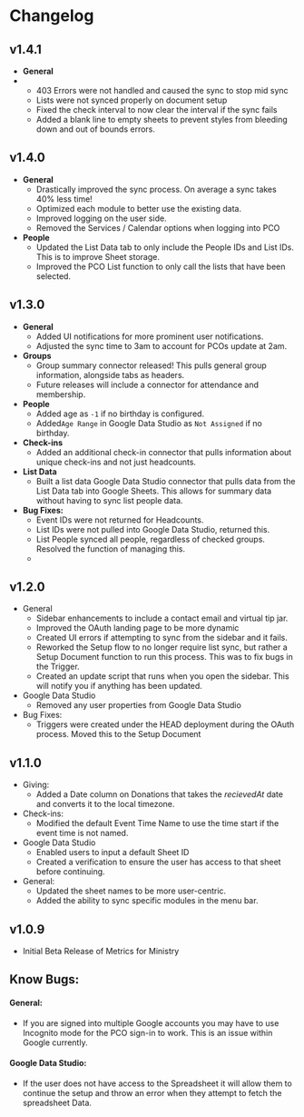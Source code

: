 # Changelog

## v1.4.1

* **General**
* * 403 Errors were not handled and caused the sync to stop mid sync
  * Lists were not synced properly on document setup
  * Fixed the check interval to now clear the interval if the sync fails
  * Added a blank line to empty sheets to prevent styles from bleeding down and out of bounds errors.

## v1.4.0

* **General**
  * Drastically improved the sync process. On average a sync takes 40% less time!
  * Optimized each module to better use the existing data.
  * Improved logging on the user side.
  * Removed the Services / Calendar options when logging into PCO
* **People**
  * Updated the List Data tab to only include the People IDs and List IDs. This is to improve Sheet storage.
  * Improved the PCO List function to only call the lists that have been selected.

## v1.3.0

* **General**
  * Added UI notifications for more prominent user notifications.   
  * Adjusted the sync time to 3am to account for PCOs update at 2am.
* **Groups**
  * Group summary connector released! This pulls general group information, alongside tabs as headers.
  * Future releases will include a connector for attendance and membership.
* **People**
  * Added age as `-1` if no birthday is configured.
  * Added`Age Range` in Google Data Studio as `Not Assigned` if no birthday.
* **Check-ins**
  * Added an additional check-in connector that pulls information about unique check-ins and not just headcounts.
* **List Data**
  * Built a list data Google Data Studio connector that pulls data from the List Data tab into Google Sheets. This allows for summary data without having to sync list people data.
* **Bug Fixes:**
  * Event IDs were not returned for Headcounts.
  * List IDs were not pulled into Google Data Studio, returned this.
  * List People synced all people, regardless of checked groups. Resolved the function of managing this.
  * 

## v1.2.0

* General
  * Sidebar enhancements to include a contact email and virtual tip jar.
  * Improved the OAuth landing page to be more dynamic
  * Created UI errors if attempting to sync from the sidebar and it fails.
  * Reworked the Setup flow to no longer require list sync, but rather a Setup Document function to run this process. This was to fix bugs in the Trigger.
  * Created an update script that runs when you open the sidebar. This will notify you if anything has been updated.
* Google Data Studio
  * Removed any user properties from Google Data Studio
* Bug Fixes:
  * Triggers were created under the HEAD deployment during the OAuth process. Moved this to the Setup Document

## v1.1.0

* Giving: 
  * Added a Date column on Donations that takes the _recievedAt_ date and converts it to the local timezone.
* Check-ins:
  * Modified the default Event Time Name to use the time start if the event time is not named.
* Google Data Studio
  * Enabled users to input a default Sheet ID
  * Created a verification to ensure the user has access to that sheet before continuing. 
* General:
  * Updated the sheet names to be more user-centric.
  * Added the ability to sync specific modules in the menu bar.

## v1.0.9

* Initial Beta Release of Metrics for Ministry

## Know Bugs:

#### General:

* If you are signed into multiple Google accounts you may have to use Incognito mode for the PCO sign-in to work. This is an issue within Google currently.

#### Google Data Studio:

* If the user does not have access to the Spreadsheet it will allow them to continue the setup and throw an error when they attempt to fetch the spreadsheet Data.



